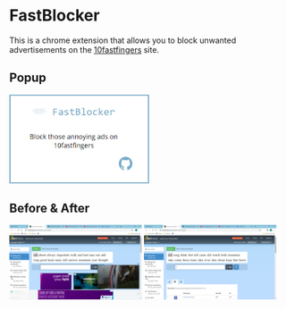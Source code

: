 # FastBlocker
This is a chrome extension that allows you to block unwanted advertisements on the [10fastfingers](https://10fastfingers.com/typing-test/english) site. </br>

## Popup
<p><img src="https://github.com/DoriRimon/FastBlocker/blob/master/readme_files/popup.png" width="250"></p>

## Before & After
<img src="https://github.com/DoriRimon/FastBlocker/blob/master/readme_files/before.png" width="47%"> <img src="https://github.com/DoriRimon/FastBlocker/blob/master/readme_files/after.png" width="47%">
